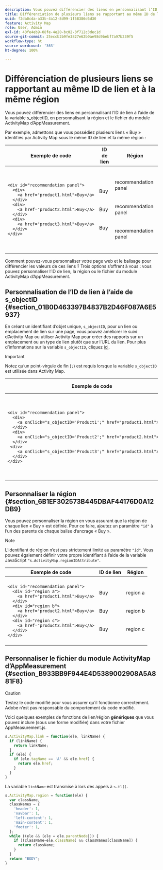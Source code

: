 ```yaml
---
description: Vous pouvez différencier des liens en personnalisant l’ID de lien à l’aide de la variable s_objectID, en personnalisant la région et le fichier du module ActivityMap d’AppMeasurement.
title: Différenciation de plusieurs liens se rapportant au même ID de lien et à la même région
uuid: f2da0cda-a33b-4a12-8d99-1f58386d6d30
feature: Activity Map
role: User, Admin
exl-id: 43fe4eb9-08fe-4e20-bc02-3f712c3dec1d
source-git-commit: 25eccb2b9fe3827e62b0ae98d9bebf7a97b239f5
workflow-type: ht
source-wordcount: '363'
ht-degree: 100%

---
```


# Différenciation de plusieurs liens se rapportant au même ID de lien et à la même région

Vous pouvez différencier des liens en personnalisant l’ID de lien à l’aide de la variable s_objectID, en personnalisant la région et le fichier du module ActivityMap d’AppMeasurement.

Par exemple, admettons que vous possédiez plusieurs liens « Buy » identifiés par Activity Map sous le même ID de lien et la même région :

<table id="table_3020E2C0175D455C84E794CF51BE5A93">
 <thead>
  <tr>
   <th colname="col1" class="entry"> Exemple de code </th>
   <th colname="col2" class="entry"> ID de lien </th>
   <th colname="col3" class="entry"> Région </th>
  </tr>
 </thead>
  <tbody>
  <tr>
   <td colname="col1">
    <code>&lt;div&nbsp;id="recommendation&nbsp;panel"&gt;</code><br/>
    <code>&nbsp;&nbsp;&lt;div&gt;</code><br/>
    <code>&nbsp;&nbsp;&nbsp;&nbsp;&lt;a&nbsp;href="product1.html"&gt;Buy&lt;/a&gt;</code><br/>
    <code>&nbsp;&nbsp;&lt;/div&gt;</code><br/>
    <code>&nbsp;&nbsp;&lt;div&gt;</code><br/>
    <code>&nbsp;&nbsp;&nbsp;&nbsp;&lt;a&nbsp;href="product2.html"&gt;Buy&lt;/a&gt;</code><br/>
    <code>&nbsp;&nbsp;&lt;/div&gt;</code><br/>
    <code>&nbsp;&nbsp;&lt;div&gt;</code><br/>
    <code>&nbsp;&nbsp;&nbsp;&nbsp;&lt;a&nbsp;href="product3.html"&gt;Buy&lt;/a&gt;</code><br/>
    <code>&nbsp;&nbsp;&lt;/div&gt;</code><br/>
    <code>&lt;/div&gt;</code>
   </td>
   <td colname="col2">
     <br/>
     <br/>
    Buy<br/>
     <br/>
     <br/>
    Buy<br/>
     <br/>
     <br/>
    Buy<br/>
     <br/>
     <br/>
   </td> 
   <td colname="col3">
     <br/>
     <br/>
    recommendation panel<br/>
     <br/>
     <br/>
    recommendation panel<br/>
     <br/>
     <br/>
    recommendation panel<br/>
     <br/>
     <br/>
   </td>
  </tr>
 </tbody>
</table>

Comment pouvez-vous personnaliser votre page web et le balisage pour différencier les valeurs de ces liens ? Trois options s’offrent à vous : vous pouvez personnaliser l’ID de lien, la région ou le fichier du module ActivityMap d’AppMeasurement.

## Personnalisation de l’ID de lien à l’aide de s_objectID {#section_01B0D463397B4837B2D46F087A6E5937}

En créant un identifiant d’objet unique, `s_objectID`, pour un lien ou emplacement de lien sur une page, vous pouvez améliorer le suivi d’Activity Map ou utiliser Activity Map pour créer des rapports sur un emplacement ou un type de lien plutôt que sur l’URL du lien. Pour plus d’informations sur la variable `s_objectID`, cliquez [ici](https://experienceleague.adobe.com/docs/analytics/implementation/vars/page-vars/page-variables.html?lang=fr).

>[!IMPORTANT]
>
>Notez qu’un point-virgule de fin (`;`) est requis lorsque la variable `s_objectID` est utilisée dans Activity Map.

<table id="table_9439A5F320304E439A19842CF3EBA456">
 <thead>
  <tr>
   <th colname="col02" class="entry"> Exemple de code </th>
   <th colname="col2" class="entry"> ID de lien </th>
   <th colname="col3" class="entry"> Région </th>
  </tr>
 </thead>
 <tbody>
  <tr>
   <td colname="col02">
    <code>&lt;div&nbsp;id="recommendation&nbsp;panel"&gt;</code><br/>
    <code>&nbsp;&nbsp;&lt;div&gt;</code><br/>
    <code>&nbsp;&nbsp;&nbsp;&nbsp;&lt;a&nbsp;onClick="s_objectID='Product1';"&nbsp;href="product1.html"&gt;Buy&lt;/a&gt;</code><br/>
    <code>&nbsp;&nbsp;&lt;/div&gt;</code><br/>
    <code>&nbsp;&nbsp;&lt;div&gt; </code><br/>
    <code>&nbsp;&nbsp;&nbsp;&nbsp;&lt;a&nbsp;onClick="s_objectID='Product2';"&nbsp;href="product2.html"&gt;Buy&lt;/a&gt;</code><br/>
    <code>&nbsp;&nbsp;&lt;/div&gt; </code><br/>
    <code>&nbsp;&lt;div&gt; </code><br/>
    <code>&nbsp;&nbsp;&nbsp;&nbsp;&lt;a&nbsp;onClick="s_objectID='Product3';"&nbsp;href="product3.html"&gt;Buy&lt;/a&gt;</code><br/>
    <code>&nbsp;&nbsp;&lt;/div&gt;</code><br/>
    <code>&lt;/div&gt;</code>
   </td> 
   <td colname="col2">
     <br/>
     <br/>
    Product1<br/>
     <br/>
     <br/>
    Product2<br/>
     <br/>
     <br/>
    Product3<br/>
     <br/>
     <br/>
   </td> 
   <td colname="col3">
     <br/>
     <br/>
    recommendation panel<br/>
     <br/>
     <br/>
    recommendation panel<br/>
     <br/>
     <br/>
    recommendation panel<br/>
     <br/>
     <br/>
   </td>
  </tr>
 </tbody>
</table>

## Personnaliser la région {#section_6B1EF302573B445DBAF44176D0A12DB9}

Vous pouvez personnaliser la région en vous assurant que la région de chaque lien « Buy » est définie. Pour ce faire, ajoutez un paramètre `"id"` à l’un des parents de chaque balise d’ancrage « Buy ».

>[!NOTE]
>
>L’identifiant de région n’est pas strictement limité au paramètre `"id"`. Vous pouvez également définir votre propre identifiant à l’aide de la variable JavaScript `"s.ActivityMap.regionIDAttribute"`.

<table id="table_250DB52A869C466B942517BABA1C287B">
 <thead>
  <tr>
   <th colname="col02" class="entry"> Exemple de code </th>
   <th colname="col2" class="entry"> ID de lien </th>
   <th colname="col3" class="entry"> Région </th>
  </tr>
 </thead>
 <tbody>
  <tr>
   <td colname="col02">
    <code>&lt;div&nbsp;id="recommendation&nbsp;panel"&gt;</code><br/>
    <code>&nbsp;&nbsp;&lt;div&nbsp;id="region&nbsp;a"&gt;</code><br/>
    <code>&nbsp;&nbsp;&nbsp;&nbsp;&lt;a&nbsp;href="product1.html"&gt;Buy&lt;/a&gt;</code><br/>
    <code>&nbsp;&nbsp;&lt;/div&gt;</code><br/>
    <code>&nbsp;&nbsp;&lt;div&nbsp;id="region&nbsp;b"&gt;</code><br/>
    <code>&nbsp;&nbsp;&nbsp;&nbsp;&lt;a&nbsp;href="product2.html"&gt;Buy&lt;/a&gt;</code><br/>
    <code>&nbsp;&nbsp;&lt;/div&gt;</code><br/>
    <code>&nbsp;&nbsp;&lt;div&nbsp;id="region&nbsp;c"&gt;</code><br/>
    <code>&nbsp;&nbsp;&nbsp;&nbsp;&lt;a&nbsp;href="product3.html"&gt;Buy&lt;/a&gt;</code><br/>
    <code>&nbsp;&nbsp;&lt;/div&gt;</code><br/>
    <code>&lt;/div&gt;</code>
   </td> 
   <td colname="col2">
     <br/>
     <br/>
    Buy<br/>
     <br/>
     <br/>
    Buy<br/>
     <br/>
     <br/>
    Buy<br/>
     <br/>
     <br/>
   </td> 
   <td colname="col3">
     <br/>
     <br/>
    region a<br/>
     <br/>
     <br/>
    region b<br/>
     <br/>
     <br/>
    region c<br/>
     <br/>
     <br/>
   </td>
  </tr>
 </tbody>
</table>

## Personnaliser le fichier du module ActivityMap d’AppMeasurement {#section_B933BB9F944E4D5389002908A5A881F8}

>[!CAUTION]
>
>Testez le code modifié pour vous assurer qu’il fonctionne correctement. Adobe n’est pas responsable du comportement du code modifié.

Voici quelques exemples de fonctions de lien/région **génériques** que vous pouvez inclure (sous une forme modifiée) dans votre fichier AppMeasurement.js.

```js
s.ActivityMap.link = function(ele, linkName) {
  if (linkName) {
    return linkName;
  }
  if (ele) {
    if (ele.tagName == 'A' && ele.href) {
      return ele.href;
    }
  }
}
```

La variable `linkName` est transmise à lors des appels à `s.tl()`.

```js
s.ActivityMap.region = function(ele) {
  var className,
  classNames = {
    'header': 1,
    'navbar': 1,
    'left-content': 1,
    'main-content': 1,
    'footer': 1,
  }; 
  while ((ele && (ele = ele.parentNode))) {
    if ((className=ele.className) && classNames[className]) {
      return className;
    }
  }
  return "BODY";
}
```
